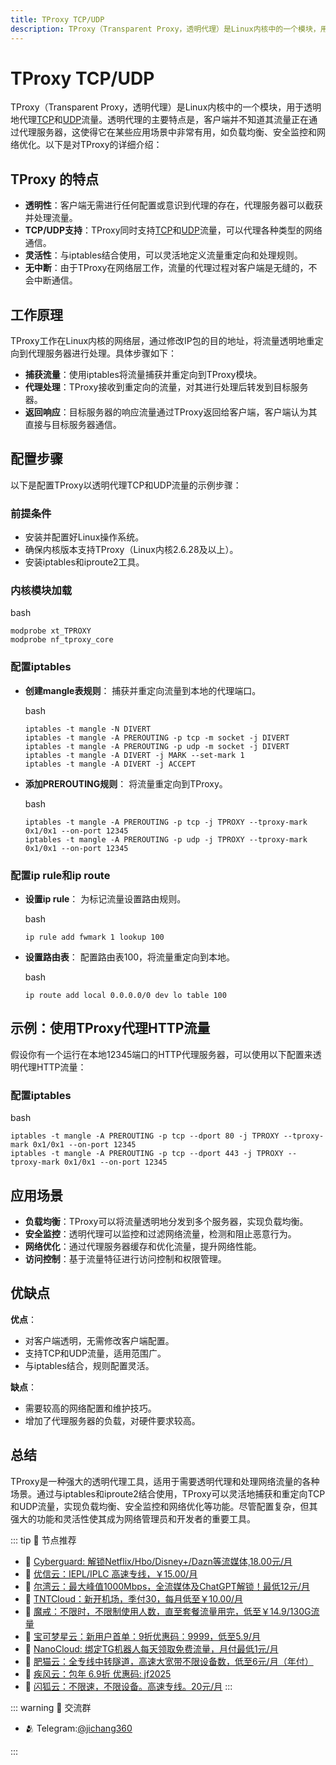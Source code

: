```yaml
---
title: TProxy TCP/UDP
description: TProxy（Transparent Proxy，透明代理）是Linux内核中的一个模块，用于透明地代理TCP和UDP流量。透明代理的主要特点是，客户端并不知道其流量正在通过代理服务器，这使得它在某些应用场景中非常有用，如负载均衡、安全监控和网络优化。
---
```


# TProxy TCP/UDP

TProxy（Transparent Proxy，透明代理）是Linux内核中的一个模块，用于透明地代理[TCP](/wiki/TCP.html)和[UDP](/wiki/UDP.html)流量。透明代理的主要特点是，客户端并不知道其流量正在通过代理服务器，这使得它在某些应用场景中非常有用，如负载均衡、安全监控和网络优化。以下是对TProxy的详细介绍：

## TProxy 的特点

- **透明性**：客户端无需进行任何配置或意识到代理的存在，代理服务器可以截获并处理流量。
- **TCP/UDP支持**：TProxy同时支持[TCP](/wiki/TCP.html)和[UDP](/wiki/UDP.html)流量，可以代理各种类型的网络通信。
- **灵活性**：与iptables结合使用，可以灵活地定义流量重定向和处理规则。
- **无中断**：由于TProxy在网络层工作，流量的代理过程对客户端是无缝的，不会中断通信。

## 工作原理

TProxy工作在Linux内核的网络层，通过修改IP包的目的地址，将流量透明地重定向到代理服务器进行处理。具体步骤如下：

- **捕获流量**：使用iptables将流量捕获并重定向到TProxy模块。
- **代理处理**：TProxy接收到重定向的流量，对其进行处理后转发到目标服务器。
- **返回响应**：目标服务器的响应流量通过TProxy返回给客户端，客户端认为其直接与目标服务器通信。

## 配置步骤

以下是配置TProxy以透明代理TCP和UDP流量的示例步骤：

### 前提条件

- 安装并配置好Linux操作系统。
- 确保内核版本支持TProxy（Linux内核2.6.28及以上）。
- 安装iptables和iproute2工具。

### 内核模块加载

bash

```
modprobe xt_TPROXY
modprobe nf_tproxy_core
```

### 配置iptables

- **创建mangle表规则**： 捕获并重定向流量到本地的代理端口。

  bash

  ```
  iptables -t mangle -N DIVERT
  iptables -t mangle -A PREROUTING -p tcp -m socket -j DIVERT
  iptables -t mangle -A PREROUTING -p udp -m socket -j DIVERT
  iptables -t mangle -A DIVERT -j MARK --set-mark 1
  iptables -t mangle -A DIVERT -j ACCEPT
  ```

- **添加PREROUTING规则**： 将流量重定向到TProxy。

  bash

  ```
  iptables -t mangle -A PREROUTING -p tcp -j TPROXY --tproxy-mark 0x1/0x1 --on-port 12345
  iptables -t mangle -A PREROUTING -p udp -j TPROXY --tproxy-mark 0x1/0x1 --on-port 12345
  ```

### 配置ip rule和ip route

- **设置ip rule**： 为标记流量设置路由规则。

  bash

  ```
  ip rule add fwmark 1 lookup 100
  ```

- **设置路由表**： 配置路由表100，将流量重定向到本地。

  bash

  ```
  ip route add local 0.0.0.0/0 dev lo table 100
  ```

## 示例：使用TProxy代理HTTP流量

假设你有一个运行在本地12345端口的HTTP代理服务器，可以使用以下配置来透明代理HTTP流量：

### 配置iptables

bash

```
iptables -t mangle -A PREROUTING -p tcp --dport 80 -j TPROXY --tproxy-mark 0x1/0x1 --on-port 12345
iptables -t mangle -A PREROUTING -p tcp --dport 443 -j TPROXY --tproxy-mark 0x1/0x1 --on-port 12345
```

## 应用场景

- **负载均衡**：TProxy可以将流量透明地分发到多个服务器，实现负载均衡。
- **安全监控**：透明代理可以监控和过滤网络流量，检测和阻止恶意行为。
- **网络优化**：通过代理服务器缓存和优化流量，提升网络性能。
- **访问控制**：基于流量特征进行访问控制和权限管理。

## 优缺点

**优点**：

- 对客户端透明，无需修改客户端配置。
- 支持TCP和UDP流量，适用范围广。
- 与iptables结合，规则配置灵活。

**缺点**：

- 需要较高的网络配置和维护技巧。
- 增加了代理服务器的负载，对硬件要求较高。

## 总结

TProxy是一种强大的透明代理工具，适用于需要透明代理和处理网络流量的各种场景。通过与iptables和iproute2结合使用，TProxy可以灵活地捕获和重定向TCP和UDP流量，实现负载均衡、安全监控和网络优化等功能。尽管配置复杂，但其强大的功能和灵活性使其成为网络管理员和开发者的重要工具。


::: tip 🎉 节点推荐
- 🚀 [Cyberguard: 解锁Netflix/Hbo/Disney+/Dazn等流媒体,18.00元/月](https://www.cyberguard.best/#/register?code=XsreC0T5)<br>
- 🚀 [优信云：IEPL/IPLC 高速专线，￥15.00/月](https://www.优信云.com/#/register?code=JRtE5uIV)<br>
- 🚀 [尔湾云：最大峰值1000Mbps，全流媒体及ChatGPT解锁！最低12元/月](https://erwan6.net/auth/register?code=BoObCd)<br>
- 🚀 [TNTCloud：新开机场，季付30，每月低至￥10.00/月](https://haibing822.tntvipaff.cc/#/register?code=GtjJVgml)<br>
- 🚀 [魔戒：不限时，不限制使用人数，直至套餐流量用完，低至￥14.9/130G流量](https://mojie.app/#/register?code=sSdtPtLo)<br>
- 🚀 [宝可梦星云：新用户首单：9折优惠码：9999，低至5.9/月 ](https://love.52pokemon.cc/register?code=56ERkkxp)<br>
- 🚀 [NanoCloud: 绑定TG机器人每天领取免费流量，月付最低1元/月](https://edu.uodoo.bid/auth/register?code=JMiOQDHf)<br>
- 🚀 [肥猫云：全专线中转隧道，高速大宽带不限设备数，低至6元/月（年付）](https://fchb1188.fcvipaff.cc/register?aff=X1vZd2wf)<br>
- 🚀 [疾风云：包年 6.9折 优惠码: jf2025](https://homes.tr25.cn?code=ReCm)<br>
- 🚀 [闪狐云：不限速，不限设备。高速专线。20元/月](https://inv02.ffaff.cc/register?aff=WQApz2pv)
:::

::: warning  💬 交流群

- 🫂 Telegram:[@jichang360](https://t.me/jichang360)

:::